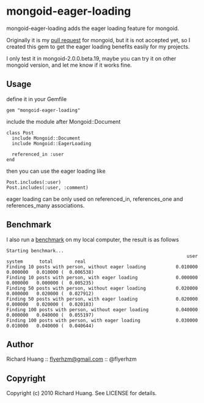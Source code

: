 mongoid-eager-loading
=====================

mongoid-eager-loading adds the eager loading feature for mongoid.

Originally it is my [pull request][0] for mongoid, but it is not accepted yet, so I created this gem to get the eager loading benefits easily for my projects.

I only test it in mongoid-2.0.0.beta.19, maybe you can try it on other mongoid version, and let me know if it works fine.

Usage
-----

define it in your Gemfile

    gem "mongoid-eager-loading"

include the module after Mongoid::Document

    class Post
      include Mongoid::Document
      include Mongoid::EagerLoading
      
      referenced_in :user
    end

then you can use the eager loading like

    Post.includes(:user)
    Post.includes(:user, :comment)
    
eager loading can be only used on referenced_in, references_one and references_many associations.
    
Benchmark
---------

I also run a [benchmark][1] on my local computer, the result is as follows

    Starting benchmark...
                                                                      user     system      total        real
    Finding 10 posts with person, without eager loading           0.010000   0.000000   0.010000 (  0.006538)
    Finding 10 posts with person, with eager loading              0.000000   0.000000   0.000000 (  0.005235)
    Finding 50 posts with person, without eager loading           0.020000   0.000000   0.020000 (  0.027912)
    Finding 50 posts with person, with eager loading              0.020000   0.000000   0.020000 (  0.020103)
    Finding 100 posts with person, without eager loading          0.040000   0.000000   0.040000 (  0.055197)
    Finding 100 posts with person, with eager loading             0.030000   0.010000   0.040000 (  0.040644)

Author
------
Richard Huang :: flyerhzm@gmail.com :: @flyerhzm

Copyright
---------
Copyright (c) 2010 Richard Huang. See LICENSE for details.

[0]: https://github.com/mongoid/mongoid/pull/391
[1]: http://github.com/flyerhzm/mongoid-eager-loading/blob/master/benchmark/benchmark.rb
